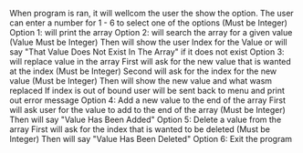 When program is ran, it will wellcom the user the show the option.
The user can enter a number for 1 - 6 to select one of the options (Must be Integer)
Option 1: will print the array
Option 2: will search the array for a given value (Value Must be Integer)
Then will show the user Index for the Value or will say "That Value Does Not Exist In The Array" if it does not exist
Option 3: will replace value in the array
First will ask for the new value that is wanted at the index (Must be Integer)
Second will ask for the index for the new value (Must be Integer)
Then will show the new value and what wasm replaced 
If index is out of bound user will be sent back to menu and print out error message
Option 4: Add a new value to the end of the array
First will ask user for the value to add to the end of the array (Must be Integer)
Then will say "Value Has Been Added"
Option 5: Delete a value from the array
First will ask for the index that is wanted to be deleted (Must be Integer)
Then will say "Value Has Been Deleted"
Option 6: Exit the program
